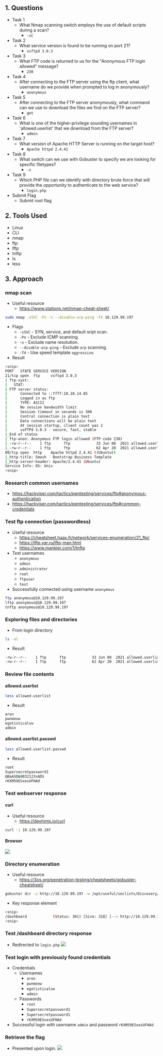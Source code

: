 ## 1. Questions
- Task 1
	- What Nmap scanning switch employs the use of default scripts during a scan?
		- `-sC`
- Task 2
	- What service version is found to be running on port 21?
		- `vsftpd 3.0.3`
- Task 3
	- What FTP code is returned to us for the "Anonymous FTP login allowed" message?
		- `230`
- Task 4
	- After connecting to the FTP server using the ftp client, what username do we provide when prompted to log in anonymously?
		- `anonymous`
- Task 5
	- After connecting to the FTP server anonymously, what command can we use to download the files we find on the FTP server?
		- `get`
- Task 6
	- What is one of the higher-privilege sounding usernames in 'allowed.userlist' that we download from the FTP server?
		- `admin`
- Task 7
	- What version of Apache HTTP Server is running on the target host?
		- `Apache httpd 2.4.41`
- Task 8
	- What switch can we use with Gobuster to specify we are looking for specific filetypes?
		- `-x`
- Task 9
	- Which PHP file can we identify with directory brute force that will provide the opportunity to authenticate to the web service?
		- `login.php`
- Submit Flag
	- Submit root flag
## 2. Tools Used
- Linux
- CLI
- nmap
- ftp
- lftp
- tnftp
- ls
- less
## 3. Approach
### nmap scan
- Useful resource
	- https://www.stationx.net/nmap-cheat-sheet/
```bash
sudo nmap -sSVC -Pn -n --disable-arp-ping -T4 10.129.99.197
```
- Flags
	- `-sSVC` - SYN, service, and default sript scan.
	- `-Pn` - Exclude ICMP scanning.
	- `-n` - Exclude name resolution.
	- `--disable-arp-ping` - Exclude `arp` scanning.
	- `-T4` - Use speed template `aggressive`.
- Result
```bash
<snip>
PORT   STATE SERVICE VERSION
21/tcp open  ftp     vsftpd 3.0.3
| ftp-syst: 
|   STAT: 
| FTP server status:
|      Connected to ::ffff:10.10.14.85
|      Logged in as ftp
|      TYPE: ASCII
|      No session bandwidth limit
|      Session timeout in seconds is 300
|      Control connection is plain text
|      Data connections will be plain text
|      At session startup, client count was 2
|      vsFTPd 3.0.3 - secure, fast, stable
|_End of status
| ftp-anon: Anonymous FTP login allowed (FTP code 230)
| -rw-r--r--    1 ftp      ftp            33 Jun 08  2021 allowed.userlist
|_-rw-r--r--    1 ftp      ftp            62 Apr 20  2021 allowed.userlist.passwd
80/tcp open  http    Apache httpd 2.4.41 ((Ubuntu))
|_http-title: Smash - Bootstrap Business Template
|_http-server-header: Apache/2.4.41 (Ubuntu)
Service Info: OS: Unix
<snip>
```
### Research common usernames
- https://hackviser.com/tactics/pentesting/services/ftp#anonymous-authentication
- https://hackviser.com/tactics/pentesting/services/ftp#common-credentials
### Test ftp connection (passwordless)
- Useful resource
	- https://cheatsheet.haax.fr/network/services-enumeration/21_ftp/
	- https://lftp.yar.ru/lftp-man.html
	- https://www.mankier.com/1/tnftp
- Test usernames
	- `anonymous`
	- `admin`
	- `administrator`
	- `root`
	- `ftpuser`
	- `test`
- Successfully connected using username `anonymous`
```bash
ftp anonymous@10.129.99.197
lftp anonymous@10.129.99.197
tnftp anonymous@10.129.99.197
```
### Exploring files and directories
- From login directory
```bash
ls -al
```
- Result
```bash
-rw-r--r--    1 ftp      ftp            33 Jun 08  2021 allowed.userlist
-rw-r--r--    1 ftp      ftp            62 Apr 20  2021 allowed.userlist.passwd
```
### Review file contents
#### allowed.userlist
```bash
less allowed.userlist
```
- Result
```bash
aron
pwnmeow
egotisticalsw
admin
```
#### allowed.userlist.passwd
```bash
less allowed.userlist.passwd
```
- Result
```bash
root
Supersecretpassword1
@BaASD&9032123sADS
rKXM59ESxesUFHAd
```
### Test webserver response
#### curl
- Useful resource
	- https://devhints.io/curl
```bash
curl -i 10.129.99.197
```
#### Browser
![](../Assets/Screenshot%202025-09-13%20at%2018.52.50.png)
### Directory enumeration
- Useful resource
	- https://3os.org/penetration-testing/cheatsheets/gobuster-cheatsheet/
```bash
gobuster dir -u http://10.129.99.197 -w /opt/useful/seclists/Discovery/Web-Content/common.txt
```
- Key response element
```bash
<snip>
/dashboard            (Status: 301) [Size: 318] [--> http://10.129.99.197/dashboard/]
<snip>
```
### Test /dashboard directory response
- Redirected to `login.php`
![](../Assets/Screenshot%202025-09-13%20at%2019.01.54.png)
### Test login with previously found credentials
- Credentials
	- Usernames
		- `aron`
		- `pwnmeow`
		- `egotisticalsw`
		- `admin`
	- Passwords
		- `root`
		- `Supersecretpassword1`
		- `Supersecretpassword1`
		- `rKXM59ESxesUFHAd`
- Successful login with username `admin` and password `rKXM59ESxesUFHAd`
### Retrieve the flag
- Presented upon login.
![](../Assets/Screenshot%202025-09-13%20at%2019.09.52.png)
